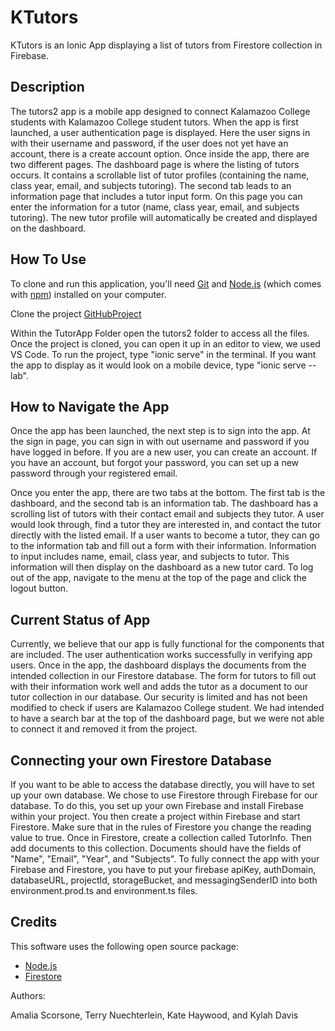 # KTutors
KTutors is an Ionic App displaying a list of tutors from Firestore collection in Firebase.

## Description

The tutors2 app is a mobile app designed to connect Kalamazoo College students with Kalamazoo College student tutors. 
When the app is first launched, a user authentication page is displayed. Here the user signs in with their username and password, if the user does not yet have an account, there is a create account option. Once inside the app, there are two different pages. The dashboard page is where the listing of tutors occurs. It contains a scrollable list of tutor profiles (containing the name, class year, email, and subjects tutoring). The second tab leads to an information page that includes a tutor input form. On this page you can enter the information for a tutor (name, class year, email, and subjects tutoring). The new tutor profile will automatically be created and displayed on the dashboard. 

## How To Use

To clone and run this application, you'll need [Git](https://git-scm.com) and [Node.js](https://nodejs.org/en/download/) (which comes with [npm](http://npmjs.com)) installed on your computer. 

Clone the project [GitHubProject](https://github.com/khaywood2019/tutorApp.git)

Within the TutorApp Folder open the tutors2 folder to access all the files. Once the project is cloned, you can open it up in an editor to view, we used VS Code. To run the project, type "ionic serve" in the terminal. If you want the app to display as it would look on a mobile device, type "ionic serve --lab". 

## How to Navigate the App

Once the app has been launched, the next step is to sign into the app. At the sign in page, you can sign in with out username and password if you have logged in before. If you are a new user, you can create an account. If you have an account, but forgot your password, you can set up a new password through your registered email. 

Once you enter the app, there are two tabs at the bottom. The first tab is the dashboard, and the second tab is an information tab. The dashboard has a scrolling list of tutors with their contact email and subjects they tutor. A user would look through, find a tutor they are interested in, and contact the tutor directly with the listed email. If a user wants to become a tutor, they can go to the information tab and fill out a form with their information. Information to input includes name, email, class year, and subjects to tutor. This information will then display on the dashboard as a new tutor card. To log out of the app, navigate to the menu at the top of the page and click the logout button. 

## Current Status of App

Currently, we believe that our app is fully functional for the components that are included. The user authentication works successfully in verifying app users. Once in the app, the dashboard displays the documents from the intended collection in our Firestore database. The form for tutors to fill out with their information work well and adds the tutor as a document to our tutor collection in our database. Our security is limited and has not been modified to check if users are Kalamazoo College student. We had intended to have a search bar at the top of the dashboard page, but we were not able to connect it and removed it from the project. 

## Connecting your own Firestore Database
If you want to be able to access the database directly, you will have to set up your own database. We chose to use Firestore through Firebase for our database. To do this, you set up your own Firebase and install Firebase within your project. You then create a project within Firebase and start Firestore. Make sure that in the rules of Firestore you change the reading value to true. Once in Firestore, create a collection called TutorInfo. Then add documents to this collection. Documents should have the fields of "Name", "Email", "Year", and "Subjects". To fully connect the app with your Firebase and Firestore, you have to put your firebase apiKey, authDomain, databaseURL, projectId, storageBucket, and messagingSenderID into both environment.prod.ts and environment.ts files. 

## Credits

This software uses the following open source package:

- [Node.js](https://nodejs.org/)
- [Firestore](https://firebase.google.com/docs/firestore)

Authors:

Amalia Scorsone, Terry Nuechterlein, Kate Haywood, and Kylah Davis
